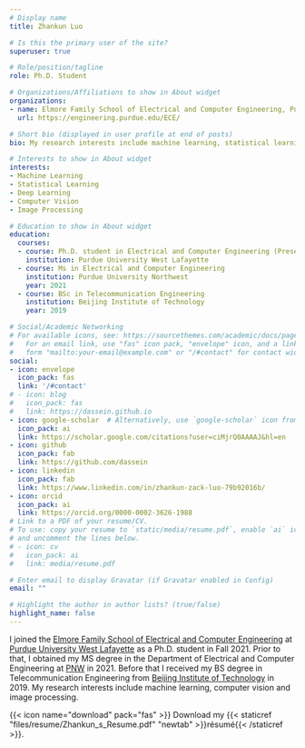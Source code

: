 ```yaml
---
# Display name
title: Zhankun Luo

# Is this the primary user of the site?
superuser: true

# Role/position/tagline
role: Ph.D. Student

# Organizations/Affiliations to show in About widget
organizations:
- name: Elmore Family School of Electrical and Computer Engineering, Purdue University
  url: https://engineering.purdue.edu/ECE/

# Short bio (displayed in user profile at end of posts)
bio: My research interests include machine learning, statistical learning, and deep learning in image processing and computer vision.

# Interests to show in About widget
interests:
- Machine Learning
- Statistical Learning
- Deep Learning
- Computer Vision
- Image Processing

# Education to show in About widget
education:
  courses:
  - course: Ph.D. student in Electrical and Computer Engineering (Present)
    institution: Purdue University West Lafayette
  - course: Ms in Electrical and Computer Engineering
    institution: Purdue University Northwest
    year: 2021
  - course: BSc in Telecommunication Engineering
    institution: Beijing Institute of Technology
    year: 2019

# Social/Academic Networking
# For available icons, see: https://sourcethemes.com/academic/docs/page-builder/#icons
#   For an email link, use "fas" icon pack, "envelope" icon, and a link in the
#   form "mailto:your-email@example.com" or "/#contact" for contact widget.
social:
- icon: envelope
  icon_pack: fas
  link: '/#contact'
# - icon: blog
#   icon_pack: fas
#   link: https://dassein.github.io
- icon: google-scholar  # Alternatively, use `google-scholar` icon from `ai` icon pack
  icon_pack: ai
  link: https://scholar.google.com/citations?user=ciMjrQ0AAAAJ&hl=en
- icon: github
  icon_pack: fab
  link: https://github.com/dassein
- icon: linkedin
  icon_pack: fab
  link: https://www.linkedin.com/in/zhankun-zack-luo-79b92016b/
- icon: orcid
  icon_pack: ai
  link: https://orcid.org/0000-0002-3626-1988
# Link to a PDF of your resume/CV.
# To use: copy your resume to `static/media/resume.pdf`, enable `ai` icons in `params.toml`, 
# and uncomment the lines below.
# - icon: cv
#   icon_pack: ai
#   link: media/resume.pdf

# Enter email to display Gravatar (if Gravatar enabled in Config)
email: ""

# Highlight the author in author lists? (true/false)
highlight_name: false
---
```

I joined the [Elmore Family School of Electrical and Computer Engineering](https://engineering.purdue.edu/ECE) at [Purdue University West Lafayette](https://www.purdue.edu/) as a Ph.D. student in Fall 2021. Prior to that, I obtained my MS degree in the Department of Electrical and Computer Engineering at [PNW](https://www.pnw.edu/) in 2021. Before that I received my BS degree in Telecommunication Engineering from [Beijing Institute of Technology](http://english.bit.edu.cn/) in 2019. My research interests include machine learning, computer vision and image processing.
<!---
I work as a research assistant at the [Video and Image Processing Laboratory (VIPER)](https://engineering.purdue.edu/~ips/) advised by [Prof. Edward J. Delp](https://engineering.purdue.edu/~ace/). 
--->
{{< icon name="download" pack="fas" >}} Download my {{< staticref "files/resume/Zhankun_s_Resume.pdf" "newtab" >}}résumé{{< /staticref >}}.
